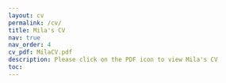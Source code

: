 ```yaml
---
layout: cv
permalink: /cv/
title: Mila's CV
nav: true
nav_order: 4
cv_pdf: MilaCV.pdf
description: Please click on the PDF icon to view Mila's CV
toc:
---
```


